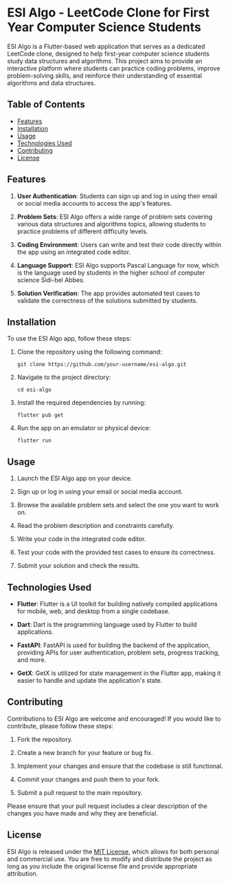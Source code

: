 # ESI Algo - LeetCode Clone for First Year Computer Science Students


ESI Algo is a Flutter-based web application that serves as a dedicated LeetCode clone, designed to help first-year computer science students study data structures and algorithms. This project aims to provide an interactive platform where students can practice coding problems, improve problem-solving skills, and reinforce their understanding of essential algorithms and data structures.

## Table of Contents
- [Features](#features)
- [Installation](#installation)
- [Usage](#usage)
- [Technologies Used](#technologies-used)
- [Contributing](#contributing)
- [License](#license)

## Features

1. **User Authentication**: Students can sign up and log in using their email or social media accounts to access the app's features.

2. **Problem Sets**: ESI Algo offers a wide range of problem sets covering various data structures and algorithms topics, allowing students to practice problems of different difficulty levels.

3. **Coding Environment**: Users can write and test their code directly within the app using an integrated code editor.

4. **Language Support**: ESI Algo supports Pascal Language for now, which is the language used by students in the higher school of computer science Sidi-bel Abbes.

5. **Solution Verification**: The app provides automated test cases to validate the correctness of the solutions submitted by students.


## Installation

To use the ESI Algo app, follow these steps:

1. Clone the repository using the following command:
   ```
   git clone https://github.com/your-username/esi-algo.git
   ```

2. Navigate to the project directory:
   ```
   cd esi-algo
   ```

3. Install the required dependencies by running:
   ```
   flutter pub get
   ```

4. Run the app on an emulator or physical device:
   ```
   flutter run
   ```

## Usage

1. Launch the ESI Algo app on your device.

2. Sign up or log in using your email or social media account.

3. Browse the available problem sets and select the one you want to work on.

4. Read the problem description and constraints carefully.

5. Write your code in the integrated code editor.

6. Test your code with the provided test cases to ensure its correctness.

7. Submit your solution and check the results.

## Technologies Used

- **Flutter**: Flutter is a UI toolkit for building natively compiled applications for mobile, web, and desktop from a single codebase.

- **Dart**: Dart is the programming language used by Flutter to build applications.

- **FastAPI**: FastAPI is used for building the backend of the application, providing APIs for user authentication, problem sets, progress tracking, and more.

- **GetX**: GetX is utilized for state management in the Flutter app, making it easier to handle and update the application's state.


## Contributing

Contributions to ESI Algo are welcome and encouraged! If you would like to contribute, please follow these steps:

1. Fork the repository.

2. Create a new branch for your feature or bug fix.

3. Implement your changes and ensure that the codebase is still functional.

4. Commit your changes and push them to your fork.

5. Submit a pull request to the main repository.

Please ensure that your pull request includes a clear description of the changes you have made and why they are beneficial.

## License

ESI Algo is released under the [MIT License](LICENSE), which allows for both personal and commercial use. You are free to modify and distribute the project as long as you include the original license file and provide appropriate attribution.
